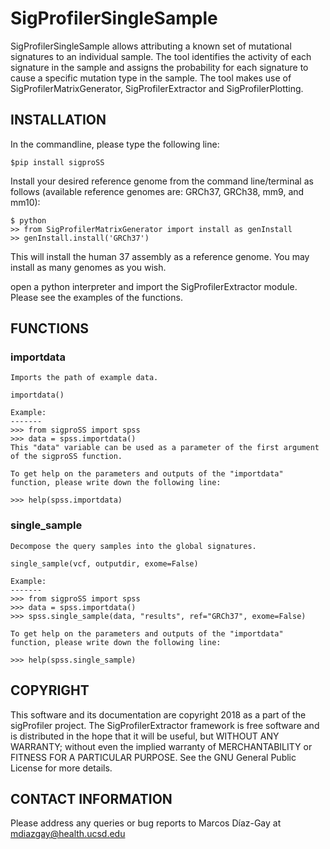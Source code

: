 # SigProfilerSingleSample
SigProfilerSingleSample allows attributing a known set of mutational signatures to an individual sample. The tool identifies the activity of each signature in the sample and assigns the probability for each signature to cause a specific mutation type in the sample. The tool makes use of SigProfilerMatrixGenerator, SigProfilerExtractor and SigProfilerPlotting. 

## INSTALLATION
In the commandline, please type the following line:
```
$pip install sigproSS
```
Install your desired reference genome from the command line/terminal as follows (available reference genomes are: GRCh37, GRCh38, mm9, and mm10):
```
$ python
>> from SigProfilerMatrixGenerator import install as genInstall
>> genInstall.install('GRCh37')
```
This will install the human 37 assembly as a reference genome. You may install as many genomes as you wish.

open a python interpreter and import the SigProfilerExtractor module. Please see the examples of the functions. 

## FUNCTIONS

### importdata 
    
    
    Imports the path of example data.
    
    importdata()

    Example: 
    -------
    >>> from sigproSS import spss 
    >>> data = spss.importdata()
    This "data" variable can be used as a parameter of the first argument of the sigproSS function.
    
    To get help on the parameters and outputs of the "importdata" function, please write down the following line:
    
    >>> help(spss.importdata)
    
### single_sample

    Decompose the query samples into the global signatures.
    
    single_sample(vcf, outputdir, exome=False)
    
    Example: 
    -------
    >>> from sigproSS import spss 
    >>> data = spss.importdata()
    >>> spss.single_sample(data, "results", ref="GRCh37", exome=False)
    
    To get help on the parameters and outputs of the "importdata" function, please write down the following line:
    
    >>> help(spss.single_sample)
## COPYRIGHT
This software and its documentation are copyright 2018 as a part of the sigProfiler project. The SigProfilerExtractor framework is free software and is distributed in the hope that it will be useful, but WITHOUT ANY WARRANTY; without even the implied warranty of MERCHANTABILITY or FITNESS FOR A PARTICULAR PURPOSE. See the GNU General Public License for more details.

## CONTACT INFORMATION
Please address any queries or bug reports to Marcos Díaz-Gay at mdiazgay@health.ucsd.edu
